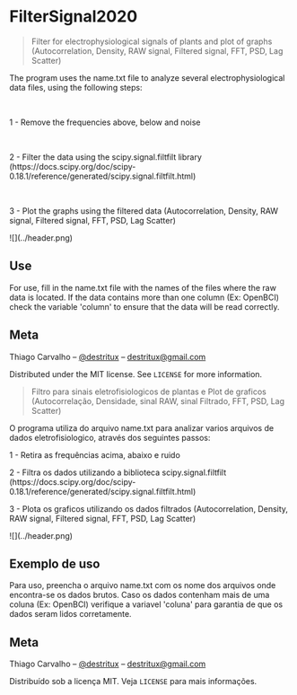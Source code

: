 # FilterSignal2020
> Filter for electrophysiological signals of plants and plot of graphs (Autocorrelation, Density, RAW signal, Filtered signal, FFT, PSD, Lag Scatter)


<p> The program uses the name.txt file to analyze several electrophysiological data files, using the following steps: </p>
  <p> 1 - Remove the frequencies above, below and noise </p>
   <p> 2 - Filter the data using the scipy.signal.filtfilt library (https://docs.scipy.org/doc/scipy-0.18.1/reference/generated/scipy.signal.filtfilt.html)</p >
   <p> 3 - Plot the graphs using the filtered data (Autocorrelation, Density, RAW signal, Filtered signal, FFT, PSD, Lag Scatter) </p>![](../header.png)

## Use
For use, fill in the name.txt file with the names of the files where the raw data is located.
If the data contains more than one column (Ex: OpenBCI) check the variable 'column' to ensure that the data will be read correctly.

## Meta

Thiago Carvalho – [@destritux](https://twitter.com/destritux) – destritux@gmail.com

Distributed under the MIT license. See `LICENSE` for more information.


> Filtro para sinais eletrofisiologicos de plantas e Plot de graficos (Autocorrelação, Densidade, sinal RAW, sinal Filtrado, FFT,  PSD, Lag Scatter)

<p>O programa utiliza do arquivo name.txt para analizar varios arquivos de dados eletrofisiologico, através dos seguintes passos:</p>
 <p>1 - Retira as frequências acima, abaixo e ruido</p>
  <p>2 - Filtra os dados utilizando a biblioteca scipy.signal.filtfilt (https://docs.scipy.org/doc/scipy-0.18.1/reference/generated/scipy.signal.filtfilt.html)</p>
  <p>3 - Plota os graficos utilizando os dados filtrados (Autocorrelation, Density, RAW signal, Filtered signal, FFT, PSD, Lag Scatter)</p>![](../header.png)

## Exemplo de uso
Para uso, preencha o arquivo name.txt com os nome dos arquivos onde encontra-se os dados brutos. 
Caso os dados contenham mais de uma coluna (Ex: OpenBCI) verifique a variavel 'coluna' para garantia de que os dados seram lidos corretamente. 

## Meta

Thiago Carvalho – [@destritux](https://twitter.com/destritux) – destritux@gmail.com

Distribuído sob a licença MIT. Veja `LICENSE` para mais informações.
